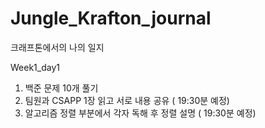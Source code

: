# Jungle_Krafton_journal
크래프톤에서의 나의 일지

Week1_day1
1. 백준 문제 10개 풀기
2. 팀원과 CSAPP 1장 읽고 서로 내용 공유 ( 19:30분 예정)
3. 알고리즘 정렬 부분에서 각자 독해 후 정렬 설명 ( 19:30분 예정)
   

